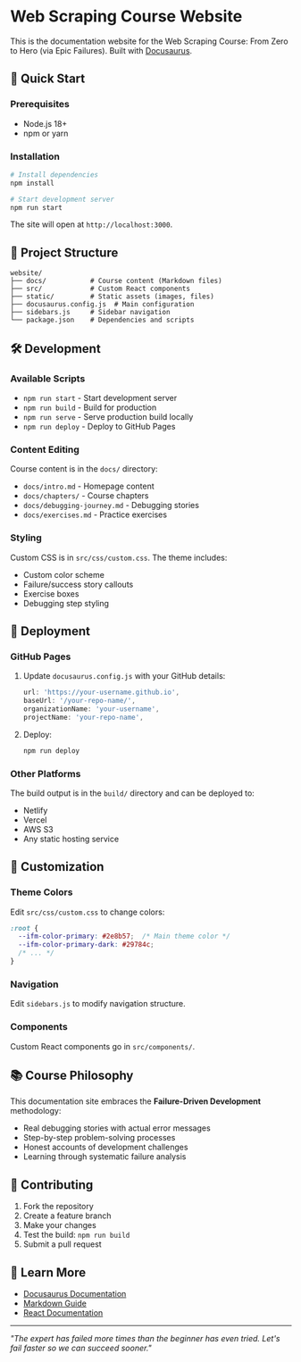 # Web Scraping Course Website

This is the documentation website for the Web Scraping Course: From Zero to Hero (via Epic Failures). Built with [Docusaurus](https://docusaurus.io/).

## 🚀 Quick Start

### Prerequisites

- Node.js 18+
- npm or yarn

### Installation

```bash
# Install dependencies
npm install

# Start development server
npm run start
```

The site will open at `http://localhost:3000`.

## 📁 Project Structure

```
website/
├── docs/           # Course content (Markdown files)
├── src/            # Custom React components
├── static/         # Static assets (images, files)
├── docusaurus.config.js  # Main configuration
├── sidebars.js     # Sidebar navigation
└── package.json    # Dependencies and scripts
```

## 🛠️ Development

### Available Scripts

- `npm run start` - Start development server
- `npm run build` - Build for production
- `npm run serve` - Serve production build locally
- `npm run deploy` - Deploy to GitHub Pages

### Content Editing

Course content is in the `docs/` directory:

- `docs/intro.md` - Homepage content
- `docs/chapters/` - Course chapters
- `docs/debugging-journey.md` - Debugging stories
- `docs/exercises.md` - Practice exercises

### Styling

Custom CSS is in `src/css/custom.css`. The theme includes:

- Custom color scheme
- Failure/success story callouts
- Exercise boxes
- Debugging step styling

## 🚀 Deployment

### GitHub Pages

1. Update `docusaurus.config.js` with your GitHub details:
   ```js
   url: 'https://your-username.github.io',
   baseUrl: '/your-repo-name/',
   organizationName: 'your-username',
   projectName: 'your-repo-name',
   ```

2. Deploy:
   ```bash
   npm run deploy
   ```

### Other Platforms

The build output is in the `build/` directory and can be deployed to:
- Netlify
- Vercel
- AWS S3
- Any static hosting service

## 🎨 Customization

### Theme Colors

Edit `src/css/custom.css` to change colors:

```css
:root {
  --ifm-color-primary: #2e8b57;  /* Main theme color */
  --ifm-color-primary-dark: #29784c;
  /* ... */
}
```

### Navigation

Edit `sidebars.js` to modify navigation structure.

### Components

Custom React components go in `src/components/`.

## 📚 Course Philosophy

This documentation site embraces the **Failure-Driven Development** methodology:

- Real debugging stories with actual error messages
- Step-by-step problem-solving processes
- Honest accounts of development challenges
- Learning through systematic failure analysis

## 🤝 Contributing

1. Fork the repository
2. Create a feature branch
3. Make your changes
4. Test the build: `npm run build`
5. Submit a pull request

## 📖 Learn More

- [Docusaurus Documentation](https://docusaurus.io/)
- [Markdown Guide](https://www.markdownguide.org/)
- [React Documentation](https://reactjs.org/)

---

*"The expert has failed more times than the beginner has even tried. Let's fail faster so we can succeed sooner."*
